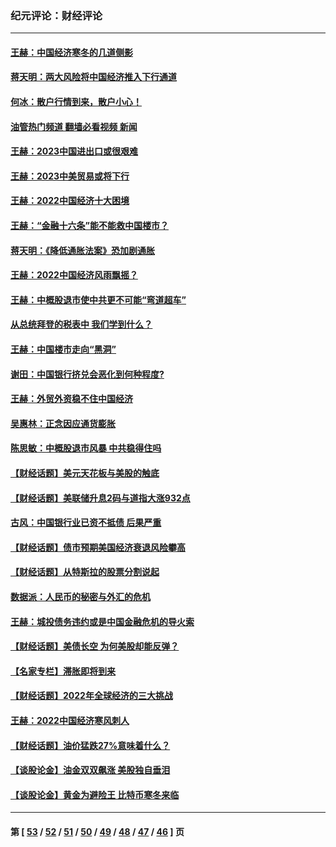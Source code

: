 ### 纪元评论：财经评论
---
#### [王赫：中国经济寒冬的几道侧影](../../pages/nsc1026/n13932953.md?04040330) 
#### [蒋天明：两大风险将中国经济推入下行通道](../../pages/nsc1026/n13929820.md?04040330) 
#### [何冰：散户行情到来，散户小心！](../../pages/nsc1026/n13928308.md?04040330) 
#### [油管热门频道 翻墙必看视频 新闻](ok?04040330)
#### [王赫：2023中国进出口或很艰难](../../pages/nsc1026/n13911515.md?04040330) 
#### [王赫：2023中美贸易或将下行](../../pages/nsc1026/n13899005.md?04040330) 
#### [王赫：2022中国经济十大困境](../../pages/nsc1026/n13883766.md?04040330) 
#### [王赫：“金融十六条”能不能救中国楼市？](../../pages/nsc1026/n13868431.md?04040330) 
#### [蒋天明：《降低通胀法案》恐加剧通胀](../../pages/nsc1026/n13806996.md?04040330) 
#### [王赫：2022中国经济风雨飘摇？](../../pages/nsc1026/n13803207.md?04040330) 
#### [王赫：中概股退市使中共更不可能“弯道超车”](../../pages/nsc1026/n13802858.md?04040330) 
#### [从总统拜登的税表中 我们学到什么？](../../pages/nsc1026/n13773081.md?04040330) 
#### [王赫：中国楼市走向“黑洞”](../../pages/nsc1026/n13770647.md?04040330) 
#### [谢田：中国银行挤兑会恶化到何种程度?](../../pages/nsc1026/n13766965.md?04040330) 
#### [王赫：外贸外资稳不住中国经济](../../pages/nsc1026/n13753933.md?04040330) 
#### [吴惠林：正念因应通货膨胀](../../pages/nsc1026/n13750350.md?04040330) 
#### [陈思敏：中概股退市风暴 中共稳得住吗](../../pages/nsc1026/n13738978.md?04040330) 
#### [【财经话题】美元天花板与美股的触底](../../pages/nsc1026/n13736495.md?04040330) 
#### [【财经话题】美联储升息2码与道指大涨932点](../../pages/nsc1026/n13727377.md?04040330) 
#### [古风：中国银行业已资不抵债 后果严重](../../pages/nsc1026/n13726111.md?04040330) 
#### [【财经话题】债市预期美国经济衰退风险攀高](../../pages/nsc1026/n13698043.md?04040330) 
#### [【财经话题】从特斯拉的股票分割说起](../../pages/nsc1026/n13679733.md?04040330) 
#### [数据派：人民币的秘密与外汇的危机](../../pages/nsc1026/n13667092.md?04040330) 
#### [王赫：城投债务违约或是中国金融危机的导火索](../../pages/nsc1026/n13665322.md?04040330) 
#### [【财经话题】美债长空 为何美股却能反弹？](../../pages/nsc1026/n13665895.md?04040330) 
#### [【名家专栏】滞胀即将到来](../../pages/nsc1026/n13658171.md?04040330) 
#### [【财经话题】2022年全球经济的三大挑战](../../pages/nsc1026/n13654423.md?04040330) 
#### [王赫：2022中国经济寒风刺人](../../pages/nsc1026/n13651403.md?04040330) 
#### [【财经话题】油价猛跌27%意味着什么？](../../pages/nsc1026/n13648767.md?04040330) 
#### [【谈股论金】油金双双飙涨 美股独自垂泪](../../pages/nsc1026/n13631742.md?04040330) 
#### [【谈股论金】黄金为避险王 比特币寒冬来临](../../pages/nsc1026/n13600406.md?04040330) 

---
#### 第 [ [53](./53.md?04040330) / [52](./52.md?04040330) / [51](./51.md?04040330) / [50](./50.md?04040330) / [49](./49.md?04040330) / [48](./48.md?04040330) / [47](./47.md?04040330) / [46](./46.md?04040330) ] 页

